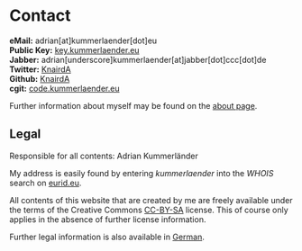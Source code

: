 # Contact

**eMail:** adrian[at]kummerlaender[dot]eu  
**Public Key:** [key.kummerlaender.eu](http://key.kummerlaender.eu)  
**Jabber:** adrian[underscore]kummerlaender[at]jabber[dot]ccc[dot]de  
**Twitter:** [KnairdA](https://twitter.com/KnairdA)  
**Github:** [KnairdA](https://github.com/KnairdA)  
**cgit:** [code.kummerlaender.eu](http://code.kummerlaender.eu)

Further information about myself may be found on the [about page](/page/about).

## Legal

Responsible for all contents: Adrian Kummerländer

My address is easily found by entering _kummerlaender_ into the _WHOIS_ search on [eurid.eu](http://www.eurid.eu/en/whois-search).

All contents of this website that are created by me are freely available under the terms of the Creative Commons [CC-BY-SA](http://creativecommons.org/licenses/by-sa/3.0/) license. This of course only applies in the absence of further license information.

Further legal information is also available in [German](/page/impressum).
